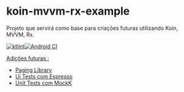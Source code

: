 # koin-mvvm-rx-example


Projeto que servirá como base para criações futuras utilizando Koin, MVVM, Rx.

<a href="https://ktlint.github.io/"><img src="https://img.shields.io/badge/code%20style-%E2%9D%A4-FF4081.svg" alt="ktlint">![Android CI](https://github.com/1jGabriel/koin-mvvm-rx-example/workflows/Android%20CI/badge.svg?event=push)

Adições futuras :

- Paging Library
- Ui Tests com Espresso
- Unit Tests com MockK
